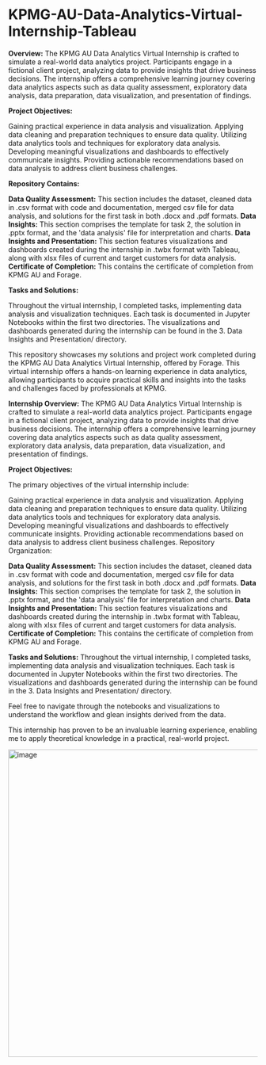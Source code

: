 # KPMG-AU-Data-Analytics-Virtual-Internship-Tableau

**Overview:**
The KPMG AU Data Analytics Virtual Internship is crafted to simulate a real-world data analytics project. Participants engage in a fictional client project, analyzing data to provide insights that drive business decisions. The internship offers a comprehensive learning journey covering data analytics aspects such as data quality assessment, exploratory data analysis, data preparation, data visualization, and presentation of findings.

**Project Objectives:**

Gaining practical experience in data analysis and visualization.
Applying data cleaning and preparation techniques to ensure data quality.
Utilizing data analytics tools and techniques for exploratory data analysis.
Developing meaningful visualizations and dashboards to effectively communicate insights.
Providing actionable recommendations based on data analysis to address client business challenges.

**Repository Contains:**

**Data Quality Assessment:** This section includes the dataset, cleaned data in .csv format with code and documentation, merged csv file for data analysis, and solutions for the first task in both .docx and .pdf formats.
**Data Insights:** This section comprises the template for task 2, the solution in .pptx format, and the 'data analysis' file for interpretation and charts.
**Data Insights and Presentation:** This section features visualizations and dashboards created during the internship in .twbx format with Tableau, along with xlsx files of current and target customers for data analysis.
**Certificate of Completion:** This contains the certificate of completion from KPMG AU and Forage.

**Tasks and Solutions:**

Throughout the virtual internship, I completed tasks, implementing data analysis and visualization techniques. Each task is documented in Jupyter Notebooks within the first two directories. The visualizations and dashboards generated during the internship can be found in the 3. Data Insights and Presentation/ directory.


This repository showcases my solutions and project work completed during the KPMG AU Data Analytics Virtual Internship, offered by Forage. This virtual internship offers a hands-on learning experience in data analytics, allowing participants to acquire practical skills and insights into the tasks and challenges faced by professionals at KPMG.

**Internship Overview:**
The KPMG AU Data Analytics Virtual Internship is crafted to simulate a real-world data analytics project. Participants engage in a fictional client project, analyzing data to provide insights that drive business decisions. The internship offers a comprehensive learning journey covering data analytics aspects such as data quality assessment, exploratory data analysis, data preparation, data visualization, and presentation of findings.

**Project Objectives:**

The primary objectives of the virtual internship include:

Gaining practical experience in data analysis and visualization.
Applying data cleaning and preparation techniques to ensure data quality.
Utilizing data analytics tools and techniques for exploratory data analysis.
Developing meaningful visualizations and dashboards to effectively communicate insights.
Providing actionable recommendations based on data analysis to address client business challenges.
Repository Organization:

**Data Quality Assessment:** This section includes the dataset, cleaned data in .csv format with code and documentation, merged csv file for data analysis, and solutions for the first task in both .docx and .pdf formats.
**Data Insights:** This section comprises the template for task 2, the solution in .pptx format, and the 'data analysis' file for interpretation and charts.
**Data Insights and Presentation:** This section features visualizations and dashboards created during the internship in .twbx format with Tableau, along with xlsx files of current and target customers for data analysis.
**Certificate of Completion:** This contains the certificate of completion from KPMG AU and Forage.

**Tasks and Solutions:**
Throughout the virtual internship, I completed tasks, implementing data analysis and visualization techniques. Each task is documented in Jupyter Notebooks within the first two directories. The visualizations and dashboards generated during the internship can be found in the 3. Data Insights and Presentation/ directory.

Feel free to navigate through the notebooks and visualizations to understand the workflow and glean insights derived from the data.

This internship has proven to be an invaluable learning experience, enabling me to apply theoretical knowledge in a practical, real-world project.

<img width="621" alt="image" src="https://github.com/ukala19/KPMG-AU-Data-Analytics-Virtual-Internship-Tableau/assets/123114008/2b19106d-ffa2-4c2b-b1a9-1a5477cfab03">


